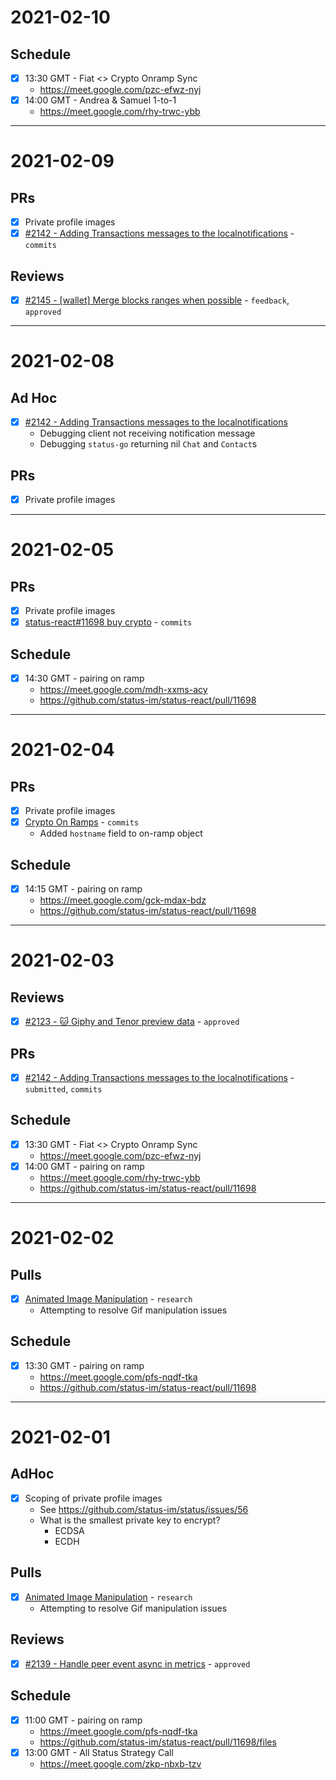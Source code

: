 # 2021-02-10

## Schedule
- [x] 13:30 GMT - Fiat <> Crypto Onramp Sync
  - https://meet.google.com/pzc-efwz-nyj
- [x] 14:00 GMT - Andrea & Samuel 1-to-1
  - https://meet.google.com/rhy-trwc-ybb

---

# 2021-02-09

## PRs
- [x] Private profile images
- [x] [#2142 - Adding Transactions messages to the localnotifications](https://github.com/status-im/status-go/pull/2142) - `commits`

## Reviews
- [x] [#2145 - \[wallet\] Merge blocks ranges when possible](https://github.com/status-im/status-go/pull/2145) - `feedback`, `approved`

---

# 2021-02-08

## Ad Hoc
- [x] [#2142 - Adding Transactions messages to the localnotifications](https://github.com/status-im/status-go/pull/2142)
  - Debugging client not receiving notification message
  - Debugging `status-go` returning nil `Chat` and `Contact`s

## PRs
- [x] Private profile images

---

# 2021-02-05

## PRs
- [x] Private profile images
- [x] [status-react#11698 buy crypto](https://github.com/status-im/status-react/pull/11698) - `commits`

## Schedule
- [x] 14:30 GMT - pairing on ramp
  - https://meet.google.com/mdh-xxms-acy
  - https://github.com/status-im/status-react/pull/11698

---

# 2021-02-04

## PRs
- [x] Private profile images
- [x] [Crypto On Ramps](https://github.com/status-im/crypto-on-ramps) - `commits`
  - Added `hostname` field to on-ramp object

## Schedule
- [x] 14:15 GMT - pairing on ramp
  - https://meet.google.com/gck-mdax-bdz
  - https://github.com/status-im/status-react/pull/11698

---

# 2021-02-03

## Reviews
- [x] [#2123 - 🐱 Giphy and Tenor preview data](https://github.com/status-im/status-go/pull/2123) - `approved`

## PRs
- [x] [#2142 - Adding Transactions messages to the localnotifications](https://github.com/status-im/status-go/pull/2142) - `submitted`, `commits`

## Schedule
- [x] 13:30 GMT - Fiat <> Crypto Onramp Sync
  - https://meet.google.com/pzc-efwz-nyj
- [x] 14:00 GMT - pairing on ramp
  - https://meet.google.com/rhy-trwc-ybb
  - https://github.com/status-im/status-react/pull/11698

---

# 2021-02-02

## Pulls
- [x] [Animated Image Manipulation](https://github.com/status-im/animated-image-manipulation) - `research`
  - Attempting to resolve Gif manipulation issues

## Schedule
- [x] 13:30 GMT - pairing on ramp
  - https://meet.google.com/pfs-nqdf-tka
  - https://github.com/status-im/status-react/pull/11698

---

# 2021-02-01

## AdHoc
- [x] Scoping of private profile images
  - See https://github.com/status-im/status/issues/56
  - What is the smallest private key to encrypt?
    - ECDSA
    - ECDH

## Pulls
- [x] [Animated Image Manipulation](https://github.com/status-im/animated-image-manipulation) - `research`
  - Attempting to resolve Gif manipulation issues

## Reviews
- [x] [#2139 - Handle peer event async in metrics](https://github.com/status-im/status-go/pull/2139) - `approved`

## Schedule
- [x] 11:00 GMT - pairing on ramp
  - https://meet.google.com/pfs-nqdf-tka
  - https://github.com/status-im/status-react/pull/11698/files
- [x] 13:00 GMT - All Status Strategy Call
  - https://meet.google.com/zkp-nbxb-tzv